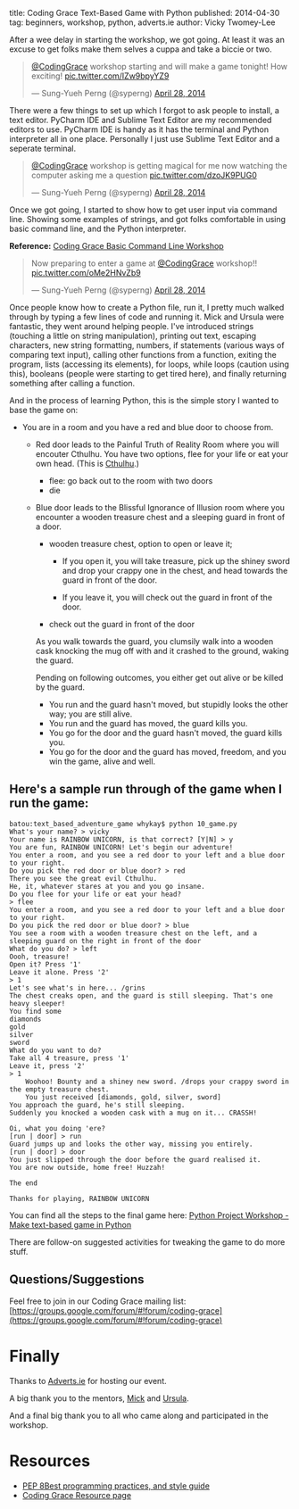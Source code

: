title: Coding Grace Text-Based Game with Python
published: 2014-04-30
tag: beginners, workshop, python, adverts.ie
author: Vicky Twomey-Lee

After a wee delay in starting the workshop, we got going. At least it was an excuse to get folks make them selves a cuppa and take a biccie or two.

<blockquote class="twitter-tweet" lang="en-gb"><p><a href="https://twitter.com/CodingGrace">@CodingGrace</a> workshop starting and will make a game tonight! How exciting! <a href="http://t.co/IZw9bpyYZ9">pic.twitter.com/IZw9bpyYZ9</a></p>&mdash; Sung-Yueh Perng (@syperng) <a href="https://twitter.com/syperng/statuses/460836207401132032">April 28, 2014</a></blockquote>
<script async src="//platform.twitter.com/widgets.js" charset="utf-8"></script>

There were a few things to set up which I forgot to ask people to install, a text editor. PyCharm IDE and Sublime Text Editor are my recommended editors to use. PyCharm IDE is handy as it has the terminal and Python interpreter all in one place. Personally I just use Sublime Text Editor and a seperate terminal.

<blockquote class="twitter-tweet" lang="en-gb"><p><a href="https://twitter.com/CodingGrace">@CodingGrace</a> workshop is getting magical for me now watching the computer asking me a question <a href="http://t.co/dzoJK9PUG0">pic.twitter.com/dzoJK9PUG0</a></p>&mdash; Sung-Yueh Perng (@syperng) <a href="https://twitter.com/syperng/statuses/460846038761623553">April 28, 2014</a></blockquote>
<script async src="//platform.twitter.com/widgets.js" charset="utf-8"></script>

Once we got going, I started to show how to get user input via command line. 
Showing some examples of strings, and got folks comfortable in using basic command line, and the Python interpreter.

**Reference:** [Coding Grace Basic Command Line Workshop](https://docs.google.com/presentation/d/1yQzAtLDkqBmos8MgVoGk6hn8aZpE_E1TUhDsR3nggVU/pub?start=false&loop=false&delayms=3000#slide=id.p)

<blockquote class="twitter-tweet" lang="en-gb"><p>Now preparing to enter a game at <a href="https://twitter.com/CodingGrace">@CodingGrace</a> workshop!! <a href="http://t.co/oMe2HNvZb9">pic.twitter.com/oMe2HNvZb9</a></p>&mdash; Sung-Yueh Perng (@syperng) <a href="https://twitter.com/syperng/statuses/460853436805050368">April 28, 2014</a></blockquote>
<script async src="//platform.twitter.com/widgets.js" charset="utf-8"></script>
Once people know how to create a Python file, run it, I pretty much walked through by typing a few lines of code and running it. Mick and Ursula were fantastic, they went around helping people. I've introduced strings (touching a little on string manipulation), printing out text, escaping characters, new string formatting, numbers, if statements (various ways of comparing text input), calling other functions from a function, exiting the program, lists (accessing its elements), for loops, while loops (caution using this), booleans (people were starting to get tired here), and finally returning something after calling a function.

And in the process of learning Python, this is the simple story I wanted to base the game on:

* You are in a room and you have a red and blue door to choose from.
    - Red door leads to the Painful Truth of Reality Room where you will encouter Cthulhu. You have two options, flee for your life or eat your own head. (This is [Cthulhu](http://en.wikipedia.org/wiki/Cthulhu).)
        + flee: go back out to the room with two doors
        + die
    - Blue door leads to the Blissful Ignorance of Illusion room where you encounter a wooden treasure chest and a sleeping guard in front of a door.
        + wooden treasure chest, option to open or leave it;
            - If you open it, you will take treasure, pick up the shiney sword and drop your crappy one in the chest, and head towards the guard in front of the door.

            - If you leave it, you will check out the guard in front of the door. 
        + check out the guard in front of the door

        As you walk towards the guard, you clumsily walk into a wooden cask knocking the mug off with and it crashed to the ground, waking the guard.

        Pending on following outcomes, you either get out alive or be killed by the guard.
     
        * You run and the guard hasn't moved, but stupidly looks the other way; you are still alive.
        * You run and the guard has moved, the guard kills you.
        * You go for the door and the guard hasn't moved, the guard kills you.
        * You go for the door and the guard has moved, freedom, and you win the game, alive and well.

## Here's a sample run through of the game when I run the game:



    batou:text_based_adventure_game whykay$ python 10_game.py
    What's your name? > vicky
    Your name is RAINBOW UNICORN, is that correct? [Y|N] > y
    You are fun, RAINBOW UNICORN! Let's begin our adventure!
    You enter a room, and you see a red door to your left and a blue door to your right.
    Do you pick the red door or blue door? > red
    There you see the great evil Cthulhu.
    He, it, whatever stares at you and you go insane.
    Do you flee for your life or eat your head?
    > flee
    You enter a room, and you see a red door to your left and a blue door to your right.
    Do you pick the red door or blue door? > blue
    You see a room with a wooden treasure chest on the left, and a sleeping guard on the right in front of the door
    What do you do? > left
    Oooh, treasure!
    Open it? Press '1'
    Leave it alone. Press '2'
    > 1
    Let's see what's in here... /grins
    The chest creaks open, and the guard is still sleeping. That's one heavy sleeper!
    You find some
    diamonds
    gold
    silver
    sword
    What do you want to do?
    Take all 4 treasure, press '1'
    Leave it, press '2'
    > 1
        Woohoo! Bounty and a shiney new sword. /drops your crappy sword in the empty treasure chest.
        You just received [diamonds, gold, silver, sword]
    You approach the guard, he's still sleeping.
    Suddenly you knocked a wooden cask with a mug on it... CRASSH!

    Oi, what you doing 'ere?
    [run | door] > run
    Guard jumps up and looks the other way, missing you entirely.
    [run | door] > door
    You just slipped through the door before the guard realised it.
    You are now outside, home free! Huzzah!

    The end

    Thanks for playing, RAINBOW UNICORN


You can find all the steps to the final game here: [Python Project Workshop - Make text-based game in Python](http://bit.ly/1hdiZ0c) 

There are follow-on suggested activities for tweaking the game to do more stuff.

## Questions/Suggestions
Feel free to join in our Coding Grace mailing list: [https://groups.google.com/forum/#!forum/coding-grace](https://groups.google.com/forum/#!forum/coding-grace)

# Finally
Thanks to [Adverts.ie](http://adverts.ie) for hosting our event.

A big thank you to the mentors, [Mick](https://twitter.com/micktwomey) and [Ursula](https://twitter.com/tangentfairy).

And a final big thank you to all who came along and participated in the workshop.

# Resources
* [PEP 8Best programming practices, and style guide](http://legacy.python.org/dev/peps/pep-0008/)
* [Coding Grace Resource page](http://www.codinggrace.com/resources)
